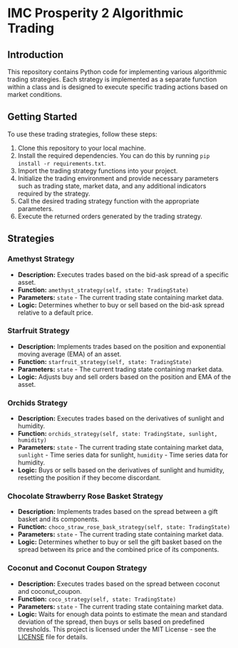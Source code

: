 # IMC Prosperity 2 Algorithmic Trading

## Introduction
This repository contains Python code for implementing various algorithmic trading strategies. Each strategy is implemented as a separate function within a class and is designed to execute specific trading actions based on market conditions.

## Getting Started
To use these trading strategies, follow these steps:

1. Clone this repository to your local machine.
2. Install the required dependencies. You can do this by running `pip install -r requirements.txt`.
3. Import the trading strategy functions into your project.
4. Initialize the trading environment and provide necessary parameters such as trading state, market data, and any additional indicators required by the strategy.
5. Call the desired trading strategy function with the appropriate parameters.
6. Execute the returned orders generated by the trading strategy.

## Strategies

### Amethyst Strategy
- **Description:** Executes trades based on the bid-ask spread of a specific asset.
- **Function:** `amethyst_strategy(self, state: TradingState)`
- **Parameters:** `state` - The current trading state containing market data.
- **Logic:** Determines whether to buy or sell based on the bid-ask spread relative to a default price.

### Starfruit Strategy
- **Description:** Implements trades based on the position and exponential moving average (EMA) of an asset.
- **Function:** `starfruit_strategy(self, state: TradingState)`
- **Parameters:** `state` - The current trading state containing market data.
- **Logic:** Adjusts buy and sell orders based on the position and EMA of the asset.

### Orchids Strategy
- **Description:** Executes trades based on the derivatives of sunlight and humidity.
- **Function:** `orchids_strategy(self, state: TradingState, sunlight, humidity)`
- **Parameters:** `state` - The current trading state containing market data, `sunlight` - Time series data for sunlight, `humidity` - Time series data for humidity.
- **Logic:** Buys or sells based on the derivatives of sunlight and humidity, resetting the position if they become discordant.

### Chocolate Strawberry Rose Basket Strategy
- **Description:** Implements trades based on the spread between a gift basket and its components.
- **Function:** `choco_straw_rose_bask_strategy(self, state: TradingState)`
- **Parameters:** `state` - The current trading state containing market data.
- **Logic:** Determines whether to buy or sell the gift basket based on the spread between its price and the combined price of its components.

### Coconut and Coconut Coupon Strategy
- **Description:** Executes trades based on the spread between coconut and coconut_coupon.
- **Function:** `coco_strategy(self, state: TradingState)`
- **Parameters:** `state` - The current trading state containing market data.
- **Logic:** Waits for enough data points to estimate the mean and standard deviation of the spread, then buys or sells based on predefined thresholds.
This project is licensed under the MIT License - see the [LICENSE](LICENSE) file for details.
